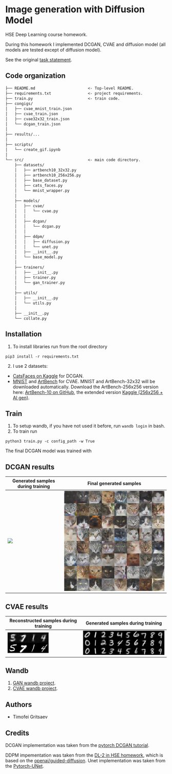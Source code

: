 # Image generation with Diffusion Model
HSE Deep Learning course homework.

During this homework I implemented DCGAN, CVAE and diffusion model (all models are tested except of diffusion model).

See the original [task statement](https://github.com/puhsu/dl-hse/tree/main/week06-transformers/bhw01).

## Code organization
```shell
├── README.md                       <- Top-level README.
├── requirements.txt                <- project requirements.
├── train.py                        <- train code.
├── congigs/               
│   ├── cvae_mnist_train.json
│   ├── cvae_train.json
│   ├── cvae32x32_train.json
│   └── dcgan_train.json
│   
├── results/...               
│   
├── scripts/               
│   └── create_gif.ipynb
│
└── src/                            <- main code directory.
    ├── datasets/
    │   ├── artbench10_32x32.py
    │   ├── artbench10_256x256.py
    │   ├── base_dataset.py
    │   ├── cats_faces.py
    │   └── mnist_wrapper.py 
    │            
    ├── models/
    │   ├── cvae/
    │   │   └── cvae.py
    │   │   
    │   ├── dcgan/
    │   │   └── dcgan.py
    │   │   
    │   ├── ddpm/
    │   │   ├── diffusion.py
    │   │   └── unet.py
    │   ├── __init__.py                 
    │   └── base_model.py                 
    │   
    ├── trainers/
    │   ├── __init__.py                 
    │   ├── trainer.py                 
    │   └── gan_trainer.py                 
    │
    ├── utils/   
    │   ├── __init__.py
    │   └── utils.py               
    │   
    ├── __init__.py
    └── collate.py
```

## Installation
1. To install libraries run from the root directory
```shell
pip3 install -r requirements.txt
```
2. I use 2 datasets:
* [CatsFaces on Kaggle](https://www.kaggle.com/datasets/spandan2/cats-faces-64x64-for-generative-models) for DCGAN.
* [MNIST](https://en.wikipedia.org/wiki/MNIST_database) and [ArtBench](https://paperswithcode.com/dataset/artbench-10) for CVAE. 
MNIST and ArtBench-32x32 will be downloaded automatically.
Download the ArtBench-256x256 version here: [ArtBench-10 on GitHub](https://github.com/liaopeiyuan/artbench/blob/main/README.md), the extended version [Kaggle (256x256 + AI gen)](https://www.kaggle.com/datasets/ravidussilva/real-ai-art). 

## Train
1. To setup wandb, if you have not used it before, run `wandb login` in bash.
2. To train run
```shell
python3 train.py -c config_path -w True
```
The final DCGAN model was trained with 

## DCGAN results
| Generated samples during training  | Final generated samples |
| ------------- | ------------- |
| ![](https://github.com/tgritsaev/image-generation/blob/main/results/dcgan.gif)  | ![](https://github.com/tgritsaev/image-generation/blob/main/results/final_dcgan.png)  |

## CVAE results
| Reconstructed samples during training  | Generated samples during training |
| ------------- | ------------- |
| ![](https://github.com/tgritsaev/image-generation/blob/main/results/recontsructed_mnist_cvae.gif)  | ![](https://github.com/tgritsaev/image-generation/blob/main/results/generated_mnist_cvae.gif)  |

## Wandb 
1. [GAN wandb project](https://wandb.ai/tgritsaev/dl2-gan-generation?workspace=user-tgritsaev).
2. [CVAE wandb project](https://wandb.ai/tgritsaev/dl2-cvae-generation?workspace=user-tgritsaev).

## Authors
* Timofei Gritsaev

## Credits
DCGAN implementation was taken from the [pytorch DCGAN tutorial](https://pytorch.org/tutorials/beginner/dcgan_faces_tutorial.html).

DDPM impementation was taken from the [DL-2 in HSE homework](https://github.com/puhsu/dl-hse/blob/main/week08-VAE-Diff/shw5/homework.ipynb), which is based on the [openai/guided-diffusion](https://github.com/openai/guided-diffusion). Unet implementation was taken from the [Pytorch-UNet](https://github.com/milesial/Pytorch-UNet).